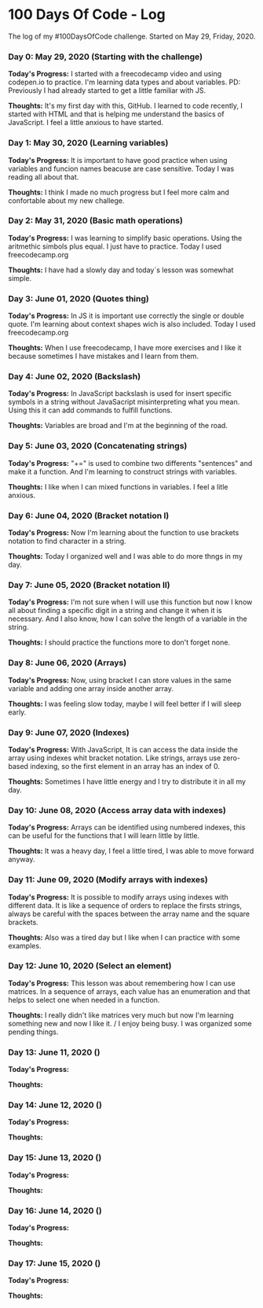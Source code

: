 # 100 Days Of Code - Log

The log of my #100DaysOfCode challenge. Started on May 29, Friday, 2020.

### Day 0: May 29, 2020 (Starting with the challenge)

**Today's Progress:** I started with a freecodecamp video and using codepen.io to practice. I'm learning data types and about variables. 
PD: Previously I had already started to get a little familiar with JS.

**Thoughts:** It's my first day with this, GitHub. I learned to code recently, I started with HTML and that is helping me understand the basics of JavaScript. I feel a little anxious to have started.

### Day 1: May 30, 2020 (Learning variables)

**Today's Progress:** It is important to have good practice when using variables and funcion names beacuse are case sensitive. Today I was reading all about that.

**Thoughts:** I think I made no much progress but I feel more calm  and confortable about my new challege. 

### Day 2: May 31, 2020 (Basic math operations)

**Today's Progress:** I was learning to simplify basic operations. Using the aritmethic simbols plus equal. I just have to practice. Today I used freecodecamp.org

**Thoughts:** I have had a slowly day and today´s lesson was somewhat simple. 

### Day 3: June 01, 2020 (Quotes thing)

**Today's Progress:** In JS it is important use correctly the single or double quote. I'm learning about context shapes wich is also included. Today I used freecodecamp.org

**Thoughts:** When I use freecodecamp, I have more exercises and I like it because sometimes I have mistakes and I learn from them.

### Day 4: June 02, 2020 (Backslash)

**Today's Progress:** In JavaScript backslash is used for insert specific symbols in a string without JavaSacript misinterpreting what you mean. Using this it can add commands to fulfill functions.

**Thoughts:** Variables are broad and I'm at the beginning of the road. 

### Day 5: June 03, 2020 (Concatenating strings)

**Today's Progress:** "+=" is used to combine two differents "sentences" and make it a function. And I'm learning to construct strings with variables.

**Thoughts:** I like when I can mixed functions in variables. I feel a litle anxious.

### Day 6: June 04, 2020 (Bracket notation I)

**Today's Progress:** Now I'm learning about the function to use brackets notation to find character in a string.

**Thoughts:** Today I organized well and I was able to do more thngs in my day.

### Day 7: June 05, 2020 (Bracket notation II)

**Today's Progress:** I'm not sure when I will use this function but now I know all about finding a specific digit in a string and change it when it is necessary. And I also know, how I can solve the length of a variable in the string.

**Thoughts:** I should practice the functions more to don't forget none.

### Day 8: June 06, 2020 (Arrays)

**Today's Progress:** Now, using bracket I can store values in the same variable and adding one array inside another array.

**Thoughts:** I was feeling slow today, maybe I will feel better if I will sleep early.

### Day 9: June 07, 2020 (Indexes)

**Today's Progress:** With JavaScript, It is can access the data inside the array using indexes whit bracket notation. Like strings, arrays use zero-based indexing, so the first element in an array has an index of 0.

**Thoughts:** Sometimes I have little energy and I try to distribute it in all my day. 

### Day 10: June 08, 2020 (Access array data with indexes)

**Today's Progress:** Arrays can be identified using numbered indexes, this can be useful for the functions that I will learn little by little.

**Thoughts:** It was a heavy day, I feel a little tired, I was able to move forward anyway.

### Day 11: June 09, 2020 (Modify arrays with indexes)

**Today's Progress:** It is possible to modify arrays using indexes with different data. It is like a sequence of orders to replace the firsts strings, always be careful with the spaces between the array name and the square brackets.

**Thoughts:** Also was a tired day but I like when I can practice with some examples. 

### Day 12: June 10, 2020 (Select an element)

**Today's Progress:** This lesson was about remembering how I can use matrices. In a sequence of arrays, each value has an enumeration and that helps to select one when needed in a function. 

**Thoughts:** I really didn't like matrices very much but now I'm learning something new and now I like it. / I enjoy being busy. I was organized some pending things.

### Day 13: June 11, 2020 ()

**Today's Progress:** 

**Thoughts:** 

### Day 14: June 12, 2020 ()

**Today's Progress:** 

**Thoughts:** 

### Day 15: June 13, 2020 ()

**Today's Progress:** 

**Thoughts:** 

### Day 16: June 14, 2020 ()

**Today's Progress:** 

**Thoughts:** 

### Day 17: June 15, 2020 ()

**Today's Progress:** 

**Thoughts:** 
